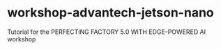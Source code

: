 # workshop-advantech-jetson-nano
Tutorial for the PERFECTING FACTORY 5.0 WITH EDGE-POWERED AI workshop
